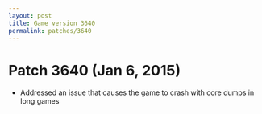 ```yaml
---
layout: post
title: Game version 3640
permalink: patches/3640
---
```


# Patch 3640 (Jan 6, 2015)

- Addressed an issue that causes the game to crash with core dumps in long games

